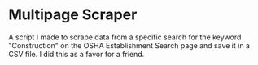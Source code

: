 # Multipage Scraper
A script I made to scrape data from a specific search for the keyword "Construction" on the OSHA Establishment Search page and save it in a CSV file. I did this as a favor for a friend.